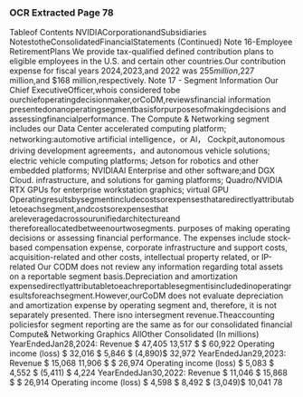 ### OCR Extracted Page 78

Tableof Contents
NVIDIACorporationandSubsidiaries
NotestotheConsolidatedFinancialStatements
(Continued)
Note 16-Employee RetirementPlans
We provide tax-qualified defined contribution plans to eligible employees in the U.S. and certain other countries.Our contribution
expense for fiscal years 2024,2023,and 2022 was $255 million,$227 million,and $168 million,respectively.
Note 17 - Segment Information
Our Chief ExecutiveOfficer,whois considered tobe ourchiefoperatingdecisionmaker,orCoDM,reviewsfinancial information
presentedonanoperatingsegmentbasisforpurposesofmakingdecisions and assessingfinancialperformance.
The Compute & Networking segment includes our Data Center accelerated computing platform; networking:automotive artificial
intelligence，or Al， Cockpit,autonomous driving development agreements，and autonomous vehicle solutions; electric vehicle
computing platforms; Jetson for robotics and other embedded platforms; NVIDlAAl Enterprise and other software;and DGX Cloud.
infrastructure, and solutions for gaming platforms; Quadro/NVIDlA RTX GPUs for enterprise workstation graphics; virtual GPU
Operatingresultsbysegmentincludecostsorexpensesthataredirectlyattributabletoeachsegment,andcostsorexpensesthat
areleveragedacrossourunifiedarchitectureand thereforeallocatedbetweenourtwosegments.
purposes of making operating decisions or assessing financial performance. The expenses include stock-based compensation
expense, corporate infrastructure and support costs, acquisition-related and other costs, intellectual property related, or IP-related
Our CODM does not review any information regarding total assets on a reportable segment basis.Depreciation and amortization
expensedirectlyattributabletoeachreportablesegmentisincludedinoperatingresultsforeachsegment.However,ourCoDM
does not evaluate depreciation and amortization expense by operating segment and, therefore, it is not separately presented. There
isno intersegment revenue.Theaccounting policiesfor segment reporting are the same as for our consolidated financial
Compute&
Networking
Graphics
AllOther
Consolidated
(In millions)
YearEndedJan28,2024:
Revenue
$
47,405
13,517
$
$
60,922
Operating income (loss)
$
32,016
$
5,846
$
(4,890)$
32,972
YearEndedJan29,2023:
Revenue
$
15,068
11,906
$
$
26,974
Operating income (loss)
$
5,083 $
4,552
$
(5,411) $
4,224
YearEndedJan30,2022:
Revenue
$
11,046
$
15,868
$
$
26,914
Operating income (loss)
$
4,598
$
8,492
$
(3,049)$
10,041
78